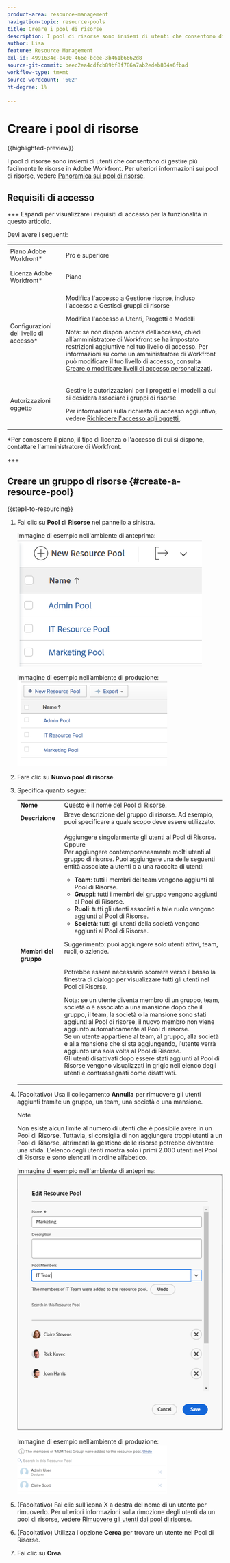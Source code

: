 ```yaml
---
product-area: resource-management
navigation-topic: resource-pools
title: Creare i pool di risorse
description: I pool di risorse sono insiemi di utenti che consentono di gestire più facilmente le risorse in Adobe Workfront.
author: Lisa
feature: Resource Management
exl-id: 4991634c-e400-466e-bcee-3b461b6662d8
source-git-commit: beec2ea4cdfcb89bf8f786a7ab2edeb804a6fbad
workflow-type: tm+mt
source-wordcount: '602'
ht-degree: 1%

---
```


# Creare i pool di risorse

{{highlighted-preview}}

I pool di risorse sono insiemi di utenti che consentono di gestire più facilmente le risorse in Adobe Workfront. Per ulteriori informazioni sui pool di risorse, vedere [Panoramica sui pool di risorse](../../../resource-mgmt/resource-planning/resource-pools/work-with-resource-pools.md).

## Requisiti di accesso

+++ Espandi per visualizzare i requisiti di accesso per la funzionalità in questo articolo.

Devi avere i seguenti:

<table style="table-layout:auto"> 
 <col> 
 <col> 
 <tbody> 
  <tr> 
   <td role="rowheader">Piano Adobe Workfront*</td> 
   <td> <p>Pro e superiore</p> </td> 
  </tr> 
  <tr> 
   <td role="rowheader">Licenza Adobe Workfront*</td> 
   <td> <p>Piano </p> </td> 
  </tr> 
  <tr> 
   <td role="rowheader">Configurazioni del livello di accesso*</td> 
   <td> <p>Modifica l'accesso a Gestione risorse, incluso l'accesso a Gestisci gruppi di risorse</p> <p>Modifica l'accesso a Utenti, Progetti e Modelli</p> <p>Nota: se non disponi ancora dell’accesso, chiedi all’amministratore di Workfront se ha impostato restrizioni aggiuntive nel tuo livello di accesso. Per informazioni su come un amministratore di Workfront può modificare il tuo livello di accesso, consulta <a href="../../../administration-and-setup/add-users/configure-and-grant-access/create-modify-access-levels.md" class="MCXref xref">Creare o modificare livelli di accesso personalizzati</a>.</p> </td> 
  </tr> 
  <tr data-mc-conditions=""> 
   <td role="rowheader">Autorizzazioni oggetto</td> 
   <td> <p>Gestire le autorizzazioni per i progetti e i modelli a cui si desidera associare i gruppi di risorse</p> <p>Per informazioni sulla richiesta di accesso aggiuntivo, vedere <a href="../../../workfront-basics/grant-and-request-access-to-objects/request-access.md" class="MCXref xref">Richiedere l'accesso agli oggetti </a>.</p> </td> 
  </tr> 
 </tbody> 
</table>

&#42;Per conoscere il piano, il tipo di licenza o l&#39;accesso di cui si dispone, contattare l&#39;amministratore di Workfront.

+++

## Creare un gruppo di risorse {#create-a-resource-pool}

{{step1-to-resourcing}}

1. Fai clic su **Pool di Risorse** nel pannello a sinistra.

   <span class="preview">Immagine di esempio nell&#39;ambiente di anteprima:</span>
   <span class="preview">![Gruppi di risorse](assets/list-of-resource-pools.png)</span>

   Immagine di esempio nell’ambiente di produzione:
   ![Gruppi di risorse](assets/resource-pools-tab-350x198.png)

1. Fare clic su **Nuovo pool di risorse**.
1. Specifica quanto segue:

   <table style="table-layout:auto">
    <col>
    <col>
    <tbody>
     <tr>
      <td role="rowheader"><strong>Nome</strong></td>
      <td>Questo è il nome del Pool di Risorse.</td>
     </tr>
     <tr>
      <td role="rowheader"><strong>Descrizione</strong></td>
      <td>Breve descrizione del gruppo di risorse. Ad esempio, puoi specificare a quale scopo deve essere utilizzato.</td>
     </tr>
     <tr>
      <td role="rowheader"><strong>Membri del gruppo</strong></td>
      <td><p> Aggiungere singolarmente gli utenti al Pool di Risorse.<br>Oppure <br>Per aggiungere contemporaneamente molti utenti al gruppo di risorse. Puoi aggiungere una delle seguenti entità associate a utenti o a una raccolta di utenti:
        <ul>
         <li><strong>Team</strong>: tutti i membri del team vengono aggiunti al Pool di Risorse.</li>
         <li><strong>Gruppi</strong>: tutti i membri del gruppo vengono aggiunti al Pool di Risorse.</li>
         <li><strong>Ruoli</strong>: tutti gli utenti associati a tale ruolo vengono aggiunti al Pool di Risorse.</li>
         <li><strong>Società</strong>: tutti gli utenti della società vengono aggiunti al Pool di Risorse.</li>
        </ul><p>Suggerimento: puoi aggiungere solo utenti attivi, team, <span>ruoli,</span> o aziende.</p><br>Potrebbe essere necessario scorrere verso il basso la finestra di dialogo per visualizzare tutti gli utenti nel Pool di Risorse.
        <p>Nota: se un utente diventa membro di un gruppo, team, società o è associato a una mansione dopo che il gruppo, il team, la società o la mansione sono stati aggiunti al Pool di risorse, il nuovo membro non viene aggiunto automaticamente al Pool di risorse. <br>Se un utente appartiene al team, al gruppo, alla società e alla mansione che si sta aggiungendo, l'utente verrà aggiunto una sola volta al Pool di Risorse.<br>Gli utenti disattivati dopo essere stati aggiunti al Pool di Risorse vengono visualizzati in grigio nell'elenco degli utenti e contrassegnati come disattivati.</p></p></td>
     </tr>
    </tbody>
   </table>

1. (Facoltativo) Usa il collegamento **Annulla** per rimuovere gli utenti aggiunti tramite un gruppo, un team, una società o una mansione.

   >[!NOTE]
   >
   >Non esiste alcun limite al numero di utenti che è possibile avere in un Pool di Risorse. Tuttavia, si consiglia di non aggiungere troppi utenti a un Pool di Risorse, altrimenti la gestione delle risorse potrebbe diventare una sfida. L&#39;elenco degli utenti mostra solo i primi 2.000 utenti nel Pool di Risorse e sono elencati in ordine alfabetico.

   <span class="preview">Immagine di esempio nell&#39;ambiente di anteprima:</span>
   <span class="preview">![Utenti aggiunti al Pool di Risorse](assets/users-in-resource-pool2.png)</span>

   Immagine di esempio nell’ambiente di produzione:
   ![Utenti aggiunti al Pool di Risorse](assets/resource-pools-new---undo-button-for-teams-groups-etc-350x113.png)

1. (Facoltativo) Fai clic sull’icona X a destra del nome di un utente per rimuoverlo. Per ulteriori informazioni sulla rimozione degli utenti da un pool di risorse, vedere [Rimuovere gli utenti dai pool di risorse](../../../resource-mgmt/resource-planning/resource-pools/remove-users-from-resource-pool.md).
1. (Facoltativo) Utilizza l&#39;opzione **Cerca** per trovare un utente nel Pool di Risorse.
1. Fai clic su **Crea**.
